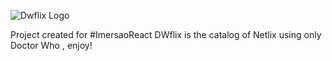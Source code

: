 ![Dwflix Logo](https://imgur.com/a/mkVUKdO)

Project created for #ImersaoReact 
DWflix is the catalog of Netlix using only Doctor Who , enjoy!